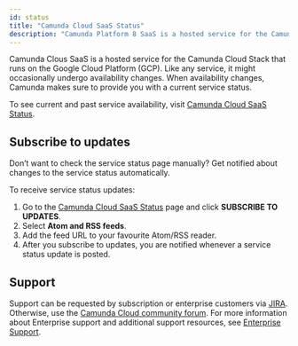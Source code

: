```yaml
---
id: status
title: "Camunda Cloud SaaS Status"
description: "Camunda Platform 8 SaaS is a hosted service for the Camunda Platform 8 stack that runs on the Google Cloud Platform (GCP)."
---
```


Camunda Clous SaaS is a hosted service for the Camunda Cloud Stack that runs on the Google Cloud Platform (GCP). Like any service, it might occasionally undergo availability changes. When availability changes, Camunda makes sure to provide you with a current service status.

To see current and past service availability, visit [Camunda Cloud SaaS Status](https://status.camunda.io).

## Subscribe to updates

Don’t want to check the service status page manually? Get notified about changes to the service status automatically.

To receive service status updates:

1. Go to the [Camunda Cloud SaaS Status](https://status.camunda.io) page and click **SUBSCRIBE TO UPDATES**.
1. Select **Atom and RSS feeds**.
1. Add the feed URL to your favourite Atom/RSS reader.
1. After you subscribe to updates, you are notified whenever a service status update is posted.

## Support

Support can be requested by subscription or enterprise customers via [JIRA](https://jira.camunda.com/projects/SUPPORT/). Otherwise, use the [Camunda Cloud community forum](https://forum.camunda.io/). For more information about Enterprise support and additional support resources, see [Enterprise Support](https://camunda.com/support/).

